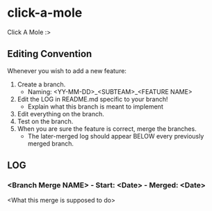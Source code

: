 # click-a-mole
Click A Mole :>

## Editing Convention
Whenever you wish to add a new feature:
1. Create a branch.
   - Naming: \<YY-MM-DD\>\_\<SUBTEAM\>\_\<FEATURE NAME\>
2. Edit the LOG in README.md specific to your branch!
   - Explain what this branch is meant to implement
4. Edit everything on the branch.
5. Test on the branch.
6. When you are sure the feature is correct, merge the branches.
   - The later-merged log should appear BELOW every previously merged branch.
  
## LOG
### \<Branch Merge NAME\> - Start: \<Date\> - Merged: \<Date\>
\<What this merge is supposed to do\>
